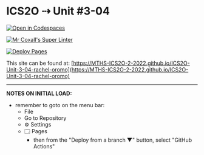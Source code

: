 # ICS2O ⇢ Unit #3-04

[![Open in Codespaces](https://classroom.github.com/assets/launch-codespace-7f7980b617ed060a017424585567c406b6ee15c891e84e1186181d67ecf80aa0.svg)](https://classroom.github.com/open-in-codespaces?assignment_repo_id=11250425)

[![Mr Coxall's Super Linter](https://github.com/MTHS-ICS2O-2-2022/ICS2O-Unit-3-04-rachel-oromo/workflows/Mr%20Coxall's%20Super%20Linter/badge.svg)](https://github.com/MTHS-ICS2O-2-2022/ICS2O-Unit-3-04-rachel-oromo/actions)

[![Deploy Pages](https://github.com/MTHS-ICS2O-2-2022/ICS2O-Unit-3-04-rachel-oromo/workflows/Deploy%20Pages/badge.svg)](https://github.com/MTHS-ICS2O-2-2022/ICS2O-Unit-3-04-rachel-oromo/actions)

This site can be found at: [https://MTHS-ICS2O-2-2022.github.io/ICS2O-Unit-3-04-rachel-oromo](https://MTHS-ICS2O-2-2022.github.io/ICS2O-Unit-3-04-rachel-oromo)

---

**NOTES ON INITIAL LOAD:**
- remember to goto on the menu bar:
  - File
  - Go to Repository
  - ⚙ Settings
  - 🗔 Pages
    - then from the "Deploy from a branch ▼" button, select "GitHub Actions"
